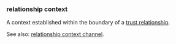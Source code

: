### relationship context

<p class="c8"><span>A context established within the boundary of a </span><span class="c2"><a class="c3" href="#h.pu2asd79bqzo">trust relationship</a></span><span class="c0">.</span></p><p class="c8"><span>See also: </span><span class="c2"><a class="c3" href="#h.hckxpxfnihb5">relationship context channel</a></span><span class="c0">.</span></p>